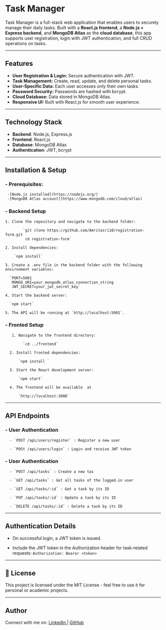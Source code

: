   # Task Manager

Task Manager is a full-stack web application that enables users to securely manage their daily tasks. Built with a **React.js frontend**, a **Node.js + Express backend**, and **MongoDB Atlas** as the **cloud database**, this app supports user registration, login with JWT authentication, and full CRUD operations on tasks.

---

## Features

- **User Registration & Login:** Secure authentication with JWT.
- **Task Management:** Create, read, update, and delete personal tasks.
- **User-Specific Data:** Each user accesses only their own tasks.
- **Password Security:** Passwords are hashed with bcrypt.
- **Cloud Database:** Data stored in MongoDB Atlas.
- **Responsive UI:** Built with React.js for smooth user experience.

---

## Technology Stack

- **Backend**: Node.js, Express.js
- **Frontend**: React.js
- **Database**: MongoDB Atlas
- **Authentication**: JWT, bcrypt

---

## Installation & Setup

### - Prerequisites:

     -[Node.js installed](https://nodejs.org/)
     -[MongoDB Atlas account](https://www.mongodb.com/cloud/atlas)


### - Backend Setup

    1. Clone the repository and navigate to the backend folder:
    
            `git clone https://github.com/Amritasri10/registration-form.git
             cd registration-form`

    2. Install dependencies:
   
        `npm install`

    3. Create a .env file in the backend folder with the following environment variables:

      `PORT=5001
       MONGO_URI=your_mongodb_atlas_connection_string
       JWT_SECRET=your_jwt_secret_key`

    4. Start the backend server:

      `npm start`

    5. The API will be running at `http://localhost:5001`.

### - Fronted Setup

       1. Navigate to the frontend directory:
    
            `cd ../frontend`

      2. Install fronted dependencies:

          `npm install `

      3. Start the React development server:

          `npm start`

      4. The frontend will be available  at

          `http://localhost:3000`

---

## API Endpoints

  ### - User Authentication

      - `POST /api/users/register` : Register a new user

      - `POSt /api/users/login` : Login and receive JWT token

  ### - User Authentication

      - `POST /api/tasks` : Create a new tas

      - `GET /api/tasks` : Get all tasks of the logged-in user

      - `GET /api/tasks/:id` : Get a task by its ID

      - `PUT /api/tasks/:id` : Update a task by its ID

      - `DELETE /api/tasks/:id` : Delete a task by its ID

---

## Authentication Details

- On successful login, a JWT token is issued.
  
- Include the JWT token in the Authorization header for task-related requests:
   `Authorization: Bearer <token>`

---

## 📄 License

This project is licensed under the MIT License - feel free to use it for personal or academic projects.

---

## Author 

Connect with me on:
[LinkedIn ](https://www.linkedin.com/in/amrita-srivastava10/) | [GitHub](https://github.com/Amritasri10)

    







